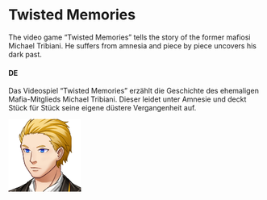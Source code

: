 # Twisted Memories
The video game “Twisted Memories” tells the story of the former mafiosi Michael Tribiani. He suffers from amnesia and piece by piece uncovers his dark past. 

#### DE
Das Videospiel “Twisted Memories” erzählt die Geschichte des ehemaligen Mafia-Mitglieds Michael Tribiani. Dieser leidet unter Amnesie und deckt Stück für Stück seine eigene düstere Vergangenheit auf.

![Micheal](dev/img/faces/michael2.png)
